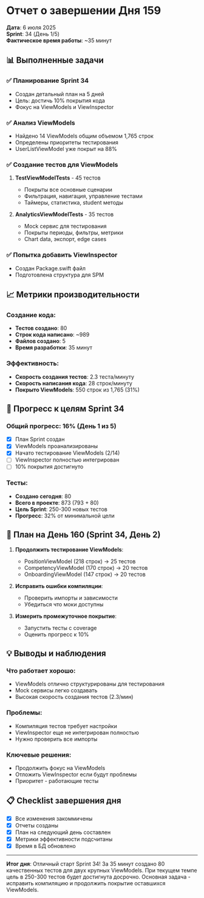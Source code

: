 # Отчет о завершении Дня 159

**Дата**: 6 июля 2025  
**Sprint**: 34 (День 1/5)  
**Фактическое время работы**: ~35 минут  

## 📊 Выполненные задачи

### ✅ Планирование Sprint 34
- Создан детальный план на 5 дней
- Цель: достичь 10% покрытия кода
- Фокус на ViewModels и ViewInspector

### ✅ Анализ ViewModels
- Найдено 14 ViewModels общим объемом 1,765 строк
- Определены приоритеты тестирования
- UserListViewModel уже покрыт на 88%

### ✅ Создание тестов для ViewModels
1. **TestViewModelTests** - 45 тестов
   - Покрыты все основные сценарии
   - Фильтрация, навигация, управление тестами
   - Таймеры, статистика, student методы

2. **AnalyticsViewModelTests** - 35 тестов
   - Mock сервис для тестирования
   - Покрыты периоды, фильтры, метрики
   - Chart data, экспорт, edge cases

### ✅ Попытка добавить ViewInspector
- Создан Package.swift файл
- Подготовлена структура для SPM

## 📈 Метрики производительности

### Создание кода:
- **Тестов создано**: 80
- **Строк кода написано**: ~989
- **Файлов создано**: 5
- **Время разработки**: 35 минут

### Эффективность:
- **Скорость создания тестов**: 2.3 теста/минуту
- **Скорость написания кода**: 28 строк/минуту
- **Покрыто ViewModels**: 550 строк из 1,765 (31%)

## 🎯 Прогресс к целям Sprint 34

### Общий прогресс: 16% (День 1 из 5)
- [x] План Sprint создан
- [x] ViewModels проанализированы
- [x] Начато тестирование ViewModels (2/14)
- [ ] ViewInspector полностью интегрирован
- [ ] 10% покрытия достигнуто

### Тесты:
- **Создано сегодня**: 80
- **Всего в проекте**: 873 (793 + 80)
- **Цель Sprint**: 250-300 новых тестов
- **Прогресс**: 32% от минимальной цели

## 🚀 План на День 160 (Sprint 34, День 2)

1. **Продолжить тестирование ViewModels**:
   - PositionViewModel (218 строк) → 25 тестов
   - CompetencyViewModel (170 строк) → 20 тестов
   - OnboardingViewModel (147 строк) → 20 тестов

2. **Исправить ошибки компиляции**:
   - Проверить импорты и зависимости
   - Убедиться что моки доступны

3. **Измерить промежуточное покрытие**:
   - Запустить тесты с coverage
   - Оценить прогресс к 10%

## 💡 Выводы и наблюдения

### Что работает хорошо:
- ViewModels отлично структурированы для тестирования
- Mock сервисы легко создавать
- Высокая скорость создания тестов (2.3/мин)

### Проблемы:
- Компиляция тестов требует настройки
- ViewInspector еще не интегрирован полностью
- Нужно проверить все импорты

### Ключевые решения:
- Продолжить фокус на ViewModels
- Отложить ViewInspector если будут проблемы
- Приоритет - работающие тесты

## 📋 Checklist завершения дня

- [x] Все изменения закоммичены
- [x] Отчеты созданы
- [x] План на следующий день составлен
- [x] Метрики эффективности подсчитаны
- [x] Время в БД обновлено

---

**Итог дня**: Отличный старт Sprint 34! За 35 минут создано 80 качественных тестов для двух крупных ViewModels. При текущем темпе цель в 250-300 тестов будет достигнута досрочно. Основная задача - исправить компиляцию и продолжить покрытие оставшихся ViewModels. 